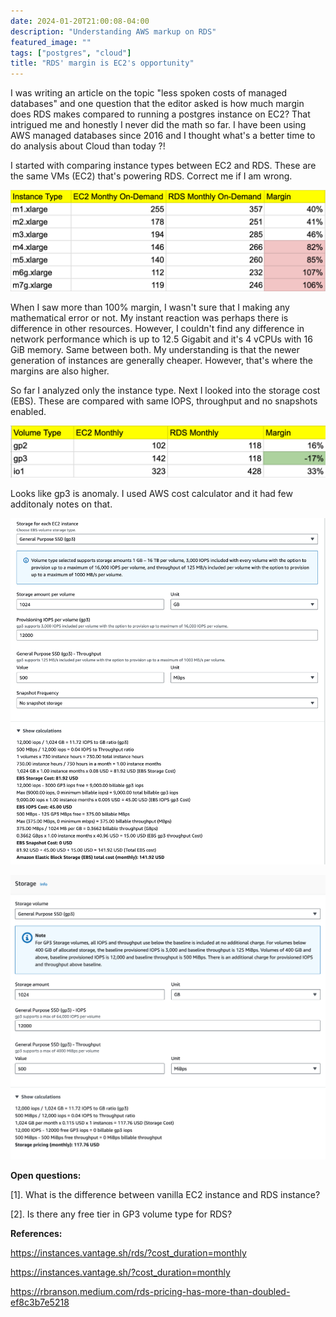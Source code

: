 ```yaml
---
date: 2024-01-20T21:00:08-04:00
description: "Understanding AWS markup on RDS"
featured_image: ""
tags: ["postgres", "cloud"]
title: "RDS' margin is EC2's opportunity"
---
```


I was writing an article on the topic "less spoken costs of managed databases" and one question that the editor asked is how much margin does RDS makes compared to running a postgres instance on EC2? That intrigued me and honestly I never did the math so far. I have been using AWS managed databases since 2016 and I thought what's a better time to do analysis about Cloud than today ?!

I started with comparing instance types between EC2 and RDS. These are the same VMs (EC2) that's powering RDS. Correct me if I am wrong.

![ec2-instance-vs-rds-instance-cost-per-month](../../public/images/ec2-vs-rds-cost-per-month.png)

When I saw more than 100% margin, I wasn't sure that I making any mathematical error or not. My instant reaction was perhaps there is difference in other resources. However, I couldn't find any difference in network performance which is up to 12.5 Gigabit and it's 4 vCPUs with 16 GiB memory. Same between both. My understanding is that the newer generation of instances are generally cheaper. However, that's where the margins are also higher.

So far I analyzed only the instance type. Next I looked into the storage cost (EBS). These are compared with same IOPS, throughput and no snapshots enabled. 

![ec2-vs-rds-storage-cost-per-month](../../public/images/ec2-vs-rds-storage-cost.png)

Looks like gp3 is anomaly. I used AWS cost calculator and it had few additonaly notes on that. 

![gp3-ec2-detail](../../public/images/gp3-ec2-detail.png)

![gp3-rds-detail](../../public/images/gp3-rds-detail.png)

**Open questions:**

[1]. What is the difference between vanilla EC2 instance and RDS instance?

[2]. Is there any free tier in GP3 volume type for RDS?

**References:**

https://instances.vantage.sh/rds/?cost_duration=monthly

https://instances.vantage.sh/?cost_duration=monthly

https://rbranson.medium.com/rds-pricing-has-more-than-doubled-ef8c3b7e5218

